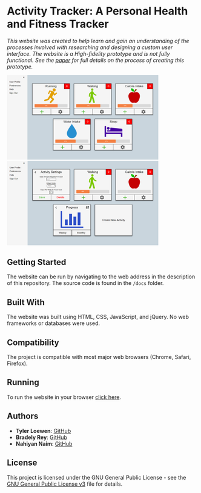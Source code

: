 # Activity Tracker: A Personal Health and Fitness Tracker

*This website was created to help learn and gain an understanding of the processes involved with researching and designing a custom user interface. The website is a High-fidelity prototype and is not fully functional. See the [paper](https://github.com/TylerLoewen/Activity-Tracker/blob/master/Activity%20Tracker%20-%20A%20Personal%20Health%20and%20Fitness%20Tracker.pdf) for full details on the process of creating this prototype.*

<img src="activity-tracker.PNG" width="400"/> <img src="activity-tracker2.PNG" width="400"/>

## Getting Started

The website can be run by navigating to the web address in the description of this repository. The source code is found in the `/docs` folder.

## Built With

The website was built using HTML, CSS, JavaScript, and jQuery. No web frameworks or databases were used.

## Compatibility

The project is compatible with most major web browsers (Chrome, Safari, Firefox).

## Running

To run the website in your browser [click here](https://tylerloewen.me/Activity-Tracker/).

## Authors

* **Tyler Loewen**: [GitHub](https://github.com/TylerLoewen)
* **Bradely Rey**: [GitHub](https://github.com/bradleyrrr)
* **Nahiyan Naim**: [GitHub](https://github.com/nahiyannaim)

## License

This project is licensed under the GNU General Public License - see the [GNU General Public License v3](GNU\sGeneral\sPublic\sLicense\sv3.txt) file for details.
